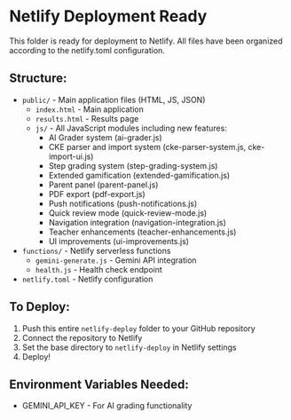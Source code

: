 # Netlify Deployment Ready

This folder is ready for deployment to Netlify. All files have been organized according to the netlify.toml configuration.

## Structure:
- `public/` - Main application files (HTML, JS, JSON)
  - `index.html` - Main application
  - `results.html` - Results page
  - `js/` - All JavaScript modules including new features:
    - AI Grader system (ai-grader.js)
    - CKE parser and import system (cke-parser-system.js, cke-import-ui.js)
    - Step grading system (step-grading-system.js)
    - Extended gamification (extended-gamification.js)
    - Parent panel (parent-panel.js)
    - PDF export (pdf-export.js)
    - Push notifications (push-notifications.js)
    - Quick review mode (quick-review-mode.js)
    - Navigation integration (navigation-integration.js)
    - Teacher enhancements (teacher-enhancements.js)
    - UI improvements (ui-improvements.js)
- `functions/` - Netlify serverless functions
  - `gemini-generate.js` - Gemini API integration
  - `health.js` - Health check endpoint
- `netlify.toml` - Netlify configuration

## To Deploy:
1. Push this entire `netlify-deploy` folder to your GitHub repository
2. Connect the repository to Netlify
3. Set the base directory to `netlify-deploy` in Netlify settings
4. Deploy!

## Environment Variables Needed:
- GEMINI_API_KEY - For AI grading functionality